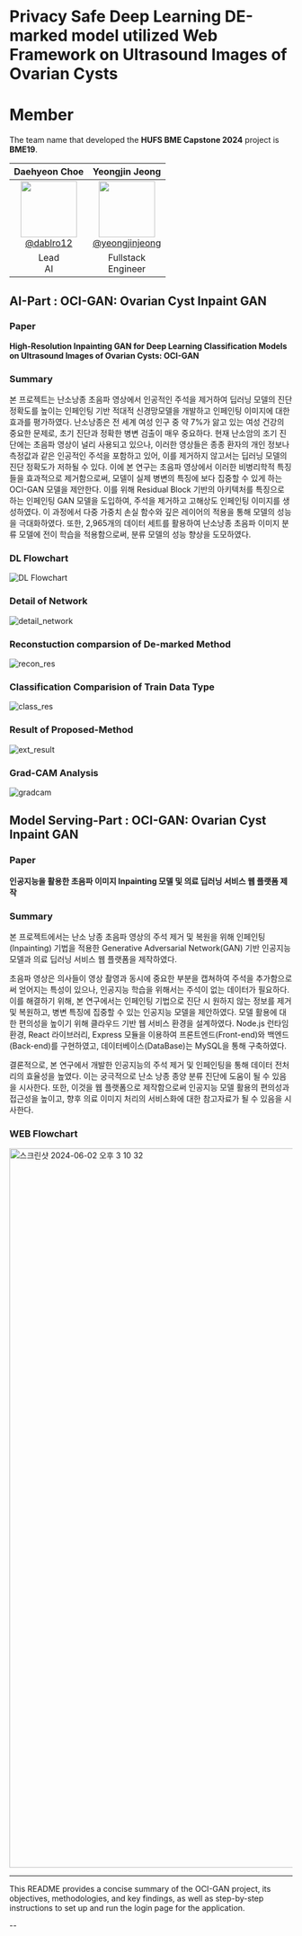 # Privacy Safe Deep Learning DE-marked model utilized Web Framework on Ultrasound Images of Ovarian Cysts

# Member
The team name that developed the **HUFS BME Capstone 2024** project is **BME19**.

| **Daehyeon Choe** | **Yeongjin Jeong** |
| :---------------: | :-----------: |
| [<img src="https://github.com/dablro12.png" height=100 width=100><br/>@dablro12](https://github.com/dablro12) | [<img src="https://github.com/yeongjinjeong.png" height=100 width=100><br/>@yeongjinjeong](https://github.com/yeongjinjeong) |
| Lead <br/> AI | Fullstack <br/> Engineer |


## AI-Part : OCI-GAN: Ovarian Cyst Inpaint GAN 

### Paper
**High-Resolution Inpainting GAN for Deep Learning Classification Models on Ultrasound Images of Ovarian Cysts: OCI-GAN**

### Summary
본 프로젝트는 난소낭종 초음파 영상에서 인공적인 주석을 제거하여 딥러닝 모델의 진단 정확도를 높이는 인페인팅 기반 적대적 신경망모델을 개발하고 인페인팅 이미지에 대한 효과를 평가하였다. 난소낭종은 전 세계 여성 인구 중 약 7%가 앓고 있는 여성 건강의 중요한 문제로, 초기 진단과 정확한 병변 검출이 매우 중요하다. 현재 난소암의 조기 진단에는 초음파 영상이 널리 사용되고 있으나, 이러한 영상들은 종종 환자의 개인 정보나 측정값과 같은 인공적인 주석을 포함하고 있어, 이를 제거하지 않고서는 딥러닝 모델의 진단 정확도가 저하될 수 있다. 이에 본 연구는 초음파 영상에서 이러한 비병리학적 특징들을 효과적으로 제거함으로써, 모델이 실제 병변의 특징에 보다 집중할 수 있게 하는 OCI-GAN 모델을 제안한다.
이를 위해 Residual Block 기반의 아키텍처를 특징으로 하는 인페인팅 GAN 모델을 도입하여, 주석을 제거하고 고해상도 인페인팅 이미지를 생성하였다. 이 과정에서 다중 가중치 손실 함수와 깊은 레이어의 적용을 통해 모델의 성능을 극대화하였다. 또한, 2,965개의 데이터 세트를 활용하여 난소낭종 초음파 이미지 분류 모델에 전이 학습을 적용함으로써, 분류 모델의 성능 향상을 도모하였다.


### DL Flowchart
![DL Flowchart](https://github.com/dablro12/HUFS-BME-AI-WEB/assets/54443308/2fd63288-2259-4a81-957d-4e0d71289217)

### Detail of Network
![detail_network](https://github.com/dablro12/HUFS-BME-AI-WEB/assets/54443308/a21ee5df-b295-4797-bedd-243b5c7ad7de)

### Reconstuction comparsion of De-marked Method
![recon_res](https://github.com/dablro12/HUFS-BME-AI-WEB/assets/54443308/3b89399e-906e-437c-883e-e0bd2af4ba97)

### Classification Comparision of Train Data Type
![class_res](https://github.com/dablro12/HUFS-BME-AI-WEB/assets/54443308/4c73cb3f-7723-42d8-bdfe-0bae954edac7)

### Result of Proposed-Method
![ext_result](https://github.com/dablro12/HUFS-BME-AI-WEB/assets/54443308/c75063f5-f2c2-4794-8f06-a13229839a5f)

### Grad-CAM Analysis
![gradcam](https://github.com/dablro12/HUFS-BME-AI-WEB/assets/54443308/aa934713-459e-4bbb-844c-b4ce61acf65e)

## Model Serving-Part : OCI-GAN: Ovarian Cyst Inpaint GAN 

### Paper
**인공지능을 활용한 초음파 이미지 Inpainting 모델 및 의료 딥러닝 서비스 웹 플랫폼 제작**

### Summary
본 프로젝트에서는 난소 낭종 초음파 영상의 주석 제거 및 복원을 위해 인페인팅(Inpainting) 기법을 적용한 Generative Adversarial Network(GAN) 기반 인공지능 모델과 의료 딥러닝 서비스 웹 플랫폼을 제작하였다. 

초음파 영상은 의사들이 영상 촬영과 동시에 중요한 부분을 캡쳐하여 주석을 추가함으로써 얻어지는 특성이 있으나, 인공지능 학습을 위해서는 주석이 없는 데이터가 필요하다. 이를 해결하기 위해, 본 연구에서는 인페인팅 기법으로 진단 시 원하지 않는 정보를 제거 및 복원하고, 병변 특징에 집중할 수 있는 인공지능 모델을 제안하였다.
모델 활용에 대한 편의성을 높이기 위해 클라우드 기반 웹 서비스 환경을 설계하였다. Node.js 런타임 환경, React 라이브러리, Express 모듈을 이용하여 프론트엔드(Front-end)와 백엔드(Back-end)를 구현하였고, 데이터베이스(DataBase)는 MySQL을 통해 구축하였다.

결론적으로, 본 연구에서 개발한 인공지능의 주석 제거 및 인페인팅을 통해 데이터 전처리의 효율성을 높였다. 이는 궁극적으로 난소 낭종 종양 분류 진단에 도움이 될 수 있음을 시사한다. 또한, 이것을 웹 플랫폼으로 제작함으로써 인공지능 모델 활용의 편의성과 접근성을 높이고, 향후 의료 이미지 처리의 서비스화에 대한 참고자료가 될 수 있음을 시사한다.


### WEB Flowchart
<img width="1280" alt="스크린샷 2024-06-02 오후 3 10 32" src="https://github.com/dablro12/HUFS-BME-AI-WEB/assets/134537573/102420d9-2c4f-4b7b-ae9e-6d55514d849c">


---
This README provides a concise summary of the OCI-GAN project, its objectives, methodologies, and key findings, as well as step-by-step instructions to set up and run the login page for the application.

--
